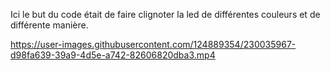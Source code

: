 Ici le but du code était de faire clignoter la led de différentes couleurs et de différente manière.




https://user-images.githubusercontent.com/124889354/230035967-d98fa639-39a9-4d5e-a742-82606820dba3.mp4

